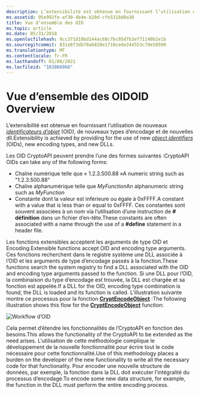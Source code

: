 ```yaml
---
description: L’extensibilité est obtenue en fournissant l’utilisation de nouveaux identificateurs d’objet (OID), de nouveaux types d’encodage et de nouvelles dll.
ms.assetid: 95e992fe-af30-4b4e-b20d-cfe5318d0a38
title: Vue d’ensemble des OID
ms.topic: article
ms.date: 05/31/2018
ms.openlocfilehash: 9cc371d18bd144ac68c7bc95d7b3ef71140b2e1b
ms.sourcegitcommit: 831e8f3db78ab820e1710cede244553c70e50500
ms.translationtype: MT
ms.contentlocale: fr-FR
ms.lasthandoff: 01/08/2021
ms.locfileid: "103866966"
---
```

# <a name="oid-overview"></a><span data-ttu-id="2a5b6-103">Vue d’ensemble des OID</span><span class="sxs-lookup"><span data-stu-id="2a5b6-103">OID Overview</span></span>

<span data-ttu-id="2a5b6-104">L’extensibilité est obtenue en fournissant l’utilisation de nouveaux [*identificateurs d’objet*](../secgloss/o-gly.md) (OID), de nouveaux types d’encodage et de nouvelles dll.</span><span class="sxs-lookup"><span data-stu-id="2a5b6-104">Extensibility is achieved by providing for the use of new [*object identifiers*](../secgloss/o-gly.md) (OIDs), new encoding types, and new DLLs.</span></span>

<span data-ttu-id="2a5b6-105">Les OID CryptoAPI peuvent prendre l’une des formes suivantes :</span><span class="sxs-lookup"><span data-stu-id="2a5b6-105">CryptoAPI OIDs can take any of the following forms:</span></span>

-   <span data-ttu-id="2a5b6-106">Chaîne numérique telle que « 1.2.3.500.88 »</span><span class="sxs-lookup"><span data-stu-id="2a5b6-106">A numeric string such as "1.2.3.500.88"</span></span>
-   <span data-ttu-id="2a5b6-107">Chaîne alphanumérique telle que *MyFunction*</span><span class="sxs-lookup"><span data-stu-id="2a5b6-107">An alphanumeric string such as *MyFunction*</span></span>
-   <span data-ttu-id="2a5b6-108">Constante dont la valeur est inférieure ou égale à 0xFFFF.</span><span class="sxs-lookup"><span data-stu-id="2a5b6-108">A constant with a value that is less than or equal to 0xFFFF.</span></span> <span data-ttu-id="2a5b6-109">Ces constantes sont souvent associées à un nom via l’utilisation d’une instruction de **\# définition** dans un fichier d’en-tête.</span><span class="sxs-lookup"><span data-stu-id="2a5b6-109">These constants are often associated with a name through the use of a **\#define** statement in a header file.</span></span>

<span data-ttu-id="2a5b6-110">Les fonctions extensibles acceptent les arguments de type OID et Encoding.</span><span class="sxs-lookup"><span data-stu-id="2a5b6-110">Extensible functions accept OID and encoding type arguments.</span></span> <span data-ttu-id="2a5b6-111">Ces fonctions recherchent dans le registre système une DLL associée à l’OID et les arguments de type d’encodage passés à la fonction.</span><span class="sxs-lookup"><span data-stu-id="2a5b6-111">These functions search the system registry to find a DLL associated with the OID and encoding type arguments passed to the function.</span></span> <span data-ttu-id="2a5b6-112">Si une DLL pour l’OID, la combinaison du type d’encodage est trouvée, la DLL est chargée et sa fonction est appelée.</span><span class="sxs-lookup"><span data-stu-id="2a5b6-112">If a DLL for the OID, encoding type combination is found, the DLL is loaded and its function is called.</span></span> <span data-ttu-id="2a5b6-113">L’illustration suivante montre ce processus pour la fonction [**CryptEncodeObject**](/windows/desktop/api/Wincrypt/nf-wincrypt-cryptencodeobject) :</span><span class="sxs-lookup"><span data-stu-id="2a5b6-113">The following illustration shows this flow for the [**CryptEncodeObject**](/windows/desktop/api/Wincrypt/nf-wincrypt-cryptencodeobject) function:</span></span>

![Workflow d’OID](images/oidflow.png)

<span data-ttu-id="2a5b6-115">Cela permet d’étendre les fonctionnalités de l’CryptoAPI en fonction des besoins.</span><span class="sxs-lookup"><span data-stu-id="2a5b6-115">This allows the functionality of the CryptoAPI to be extended as the need arises.</span></span> <span data-ttu-id="2a5b6-116">L’utilisation de cette méthodologie complique le développement de la nouvelle fonctionnalité pour écrire tout le code nécessaire pour cette fonctionnalité.</span><span class="sxs-lookup"><span data-stu-id="2a5b6-116">Use of this methodology places a burden on the developer of the new functionality to write all the necessary code for that functionality.</span></span> <span data-ttu-id="2a5b6-117">Pour encoder une nouvelle structure de données, par exemple, la fonction dans la DLL doit exécuter l’intégralité du processus d’encodage.</span><span class="sxs-lookup"><span data-stu-id="2a5b6-117">To encode some new data structure, for example, the function in the DLL must perform the entire encoding process.</span></span>

 

 
